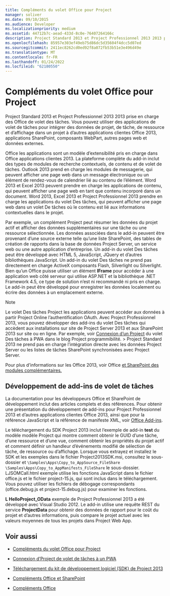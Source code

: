 ```yaml
---
title: Compléments du volet Office pour Project
manager: soliver
ms.date: 09/10/2015
ms.audience: Developer
ms.localizationpriority: medium
ms.assetid: 44712b7c-aead-433d-8c0e-76407264166c
description: Project Standard 2013 et Project Professionnel 2013 2013 prise en charge des Office de volet des tâches. Vous pouvez utiliser des applications de volet de tâches pour intégrer des données de projet, de tâche, de ressource et d’affichage dans un projet à d’autres applications clientes Office 2013, applications SharePoint, composants WebPart, autres pages web et données externes.
ms.openlocfilehash: 85957e303ef49eb75d86dc5d35604f4dcc5d07ed
ms.sourcegitcommit: 2411ec8262cd0ed92f8a072fb53b51e3e496d49e
ms.translationtype: MT
ms.contentlocale: fr-FR
ms.lasthandoff: 01/24/2022
ms.locfileid: "62180550"
---
```

# <a name="task-pane-add-ins-for-project"></a>Compléments du volet Office pour Project

Project Standard 2013 et Project Professionnel 2013 2013 prise en charge des Office de volet des tâches. Vous pouvez utiliser des applications de volet de tâches pour intégrer des données de projet, de tâche, de ressource et d’affichage dans un projet à d’autres applications clientes Office 2013, applications SharePoint, composants WebPart, autres pages web et données externes.
  
Office les applications sont un modèle d’extensibilité pris en charge dans Office applications clientes 2013. La plateforme complète du add-in inclut des types de modules de recherche contextuels, de contenu et de volet de tâches. Outlook 2013 prend en charge les modules de messagerie, qui peuvent afficher une page web dans un message électronique ou un élément de rendez-vous de calendrier lié au contenu de l’élément. Word 2013 et Excel 2013 peuvent prendre en charge les applications de contenu, qui peuvent afficher une page web en tant que contenu incorporé dans un document. Word 2013, Excel 2013 et Project Professionnel 2013 prendre en charge les applications du volet Des tâches, qui peuvent afficher une page web dans un volet De tâches où le contenu est lié aux informations contextuelles dans le projet.
  
Par exemple, un complément Project peut résumer les données du projet actif et afficher des données supplémentaires sur une tâche ou une ressource sélectionnée. Les données associées dans le add-in peuvent être provenant d’une source externe telle qu’une liste SharePoint, des tables de création de rapports dans la base de données Project Server, un service web ou une autre application d’entreprise. Un add-in du volet Des tâches peut être développé avec HTML 5, JavaScript, JQuery et d’autres bibliothèques JavaScript. Un add-in du volet Des tâches ne prend pas directement en charge ActiveX composants Flash, Silverlight ou Silverlight. Bien qu’un Office puisse utiliser un élément **IFrame** pour accéder à une application web côté serveur qui utilise ASP.NET et la bibliothèque .NET Framework 4.5, ce type de solution n’est ni recommandé ni pris en charge. Le add-in peut être développé pour enregistrer les données localement ou écrire des données à un emplacement externe. 
  
> [!NOTE]
> Le volet Des tâches Project les applications peuvent accéder aux données à partir Project Online l’authentification OAuth. Avec Project Professionnel 2013, vous pouvez développer des add-ins du volet Des tâches qui accèdent aux installations sur site de Project Server 2013 et aux SharePoint 2013 sur site ou en ligne. Par exemple, voir [Connexion d’un Project](https://blogs.msdn.com/b/project_programmability/archive/2012/11/02/connecting-a-project-task-pane-app-to-pwa.aspx) du volet Des tâches à PWA dans le blog Project programmibilité. > Project Standard 2013 ne prend pas en charge l’intégration directe avec les données Project Server ou les listes de tâches SharePoint synchronisées avec Project Server. 
  
Pour plus d’informations sur les Office 2013, voir Office [et SharePoint des modules complémentaires.](https://msdn.microsoft.com/library/office/fp161507%28v=office.15%29) 
  
## <a name="developing-task-pane-add-ins"></a>Développement de add-ins de volet de tâches

La documentation pour les développeurs Office et SharePoint de développement inclut des articles complets et des références. Pour obtenir une présentation du développement de add-ins pour Project Professionnel 2013 et d’autres applications clientes Office 2013, ainsi que pour la référence JavaScript et la référence de manifeste XML, voir [Office Add-ins](https://msdn.microsoft.com/library/office/apps/jj220060%28v=office.15%29).
  
Le téléchargement du SDK Project 2013 inclut l’exemple de add-in **test** du modèle modèle Project qui montre comment obtenir le GUID d’une tâche, d’une ressource et d’une vue, comment obtenir les propriétés du projet actif et comment définir un handleur d’événements modifié de sélection de tâche, de ressource ou d’affichage. Lorsque vous extrayez et installez le SDK et les exemples dans le fichier Project2013SDK.msi, consultez le sous-dossier et  `\Samples\Apps\Copy_to_AppSource_FileShare`  `\Samples\Apps\Copy_to_AppManifests_FileShare` le sous-dossier. LJSOMCall.html exemple utilise les fonctions JavaScript dans le fichier office.js et le fichier project-15.js, qui sont inclus dans le téléchargement. Vous pouvez utiliser les fichiers de débogage correspondants (office.debug.js et project-15.debug.js) pour examiner les fonctions. 
  
**L HelloProject_OData** exemple de Project Professionnel 2013 a été développé avec Visual Studio 2012. Le add-in utilise une requête REST du service **ProjectData** pour obtenir des données de rapport pour le coût du projet et d’autres informations, puis compare le projet actuel avec les valeurs moyennes de tous les projets dans Project Web App. 
  
## <a name="see-also"></a>Voir aussi
<a name="bk_addresources"> </a>

- [Compléments du volet Office pour Project](https://msdn.microsoft.com/library/office/apps/fp161143%28v=office.15%29)
    
- [Connexion d’Project de volet de tâches à un PWA](https://blogs.msdn.com/b/project_programmability/archive/2012/11/02/connecting-a-project-task-pane-app-to-pwa.aspx)
    
- [Téléchargement du kit de développement logiciel (SDK) de Project 2013](https://www.microsoft.com/download/details.aspx?id=30435%20)
    
- [Compléments Office et SharePoint](https://msdn.microsoft.com/library/office/fp161507%28v=office.15%29)
    
- [Compléments Office](https://msdn.microsoft.com/library/office/apps/jj220060%28v=office.15%29)
    

